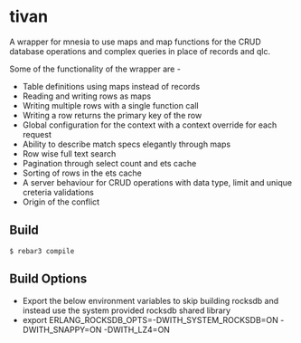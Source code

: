 tivan
=====

A wrapper for mnesia to use maps and map functions for the CRUD database operations and complex queries in place of records and qlc.

Some of the functionality of the wrapper are -
- Table definitions using maps instead of records
- Reading and writing rows as maps
- Writing multiple rows with a single function call
- Writing a row returns the primary key of the row
- Global configuration for the context with a context override for each request
- Ability to describe match specs elegantly through maps
- Row wise full text search
- Pagination through select count and ets cache
- Sorting of rows in the ets cache
- A server behaviour for CRUD operations with data type, limit and unique creteria validations
- Origin of the conflict

Build
-----
    $ rebar3 compile

Build Options
-------------
- Export the below environment variables to skip building rocksdb and instead use the system provided rocksdb shared library
- export ERLANG_ROCKSDB_OPTS=-DWITH_SYSTEM_ROCKSDB=ON -DWITH_SNAPPY=ON -DWITH_LZ4=ON

